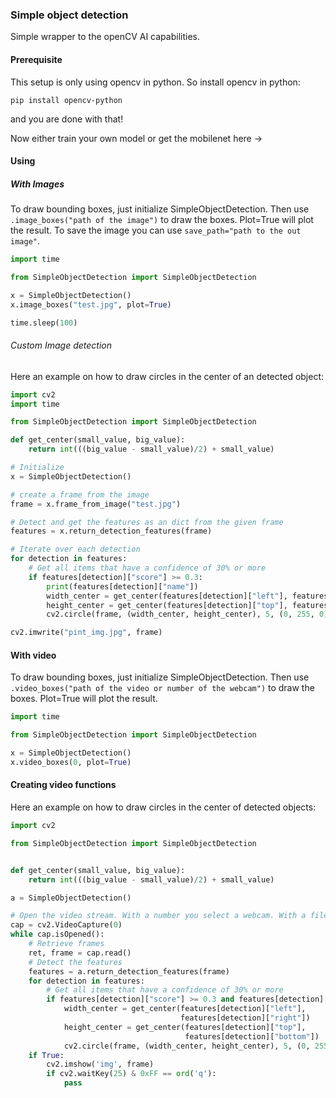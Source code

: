 ### Simple object detection
Simple wrapper to the openCV AI capabilities.
#### Prerequisite

This setup is only using opencv in python. So install opencv in python: 

``
pip install opencv-python
``

and you are done with that!

Now either train your own model or get the mobilenet here -> 

#### Using

##### With Images
To draw bounding boxes, just initialize SimpleObjectDetection. Then use ``.image_boxes("path of the image")``
to draw the boxes. Plot=True will plot the result. 
To save the image you can use ``save_path="path to the out image"``.
``` python
import time

from SimpleObjectDetection import SimpleObjectDetection

x = SimpleObjectDetection()
x.image_boxes("test.jpg", plot=True)

time.sleep(100)
```

###### Custom Image detection
Here an example on how to draw circles in the center of an detected object:
``` python
import cv2
import time

from SimpleObjectDetection import SimpleObjectDetection

def get_center(small_value, big_value):
    return int(((big_value - small_value)/2) + small_value)

# Initialize
x = SimpleObjectDetection()

# create a frame from the image
frame = x.frame_from_image("test.jpg")

# Detect and get the features as an dict from the given frame
features = x.return_detection_features(frame)

# Iterate over each detection
for detection in features:
    # Get all items that have a confidence of 30% or more
    if features[detection]["score"] >= 0.3:
        print(features[detection]["name"])
        width_center = get_center(features[detection]["left"], features[detection]["right"])
        height_center = get_center(features[detection]["top"], features[detection]["bottom"])
        cv2.circle(frame, (width_center, height_center), 5, (0, 255, 0), -1)

cv2.imwrite("pint_img.jpg", frame)
```
#### With video

To draw bounding boxes, just initialize SimpleObjectDetection. Then use ``.video_boxes("path of the video or number of the webcam")``
to draw the boxes. Plot=True will plot the result.

``` python
import time

from SimpleObjectDetection import SimpleObjectDetection

x = SimpleObjectDetection()
x.video_boxes(0, plot=True)
```

#### Creating video functions
Here an example on how to draw circles in the center of detected objects:
``` python
import cv2

from SimpleObjectDetection import SimpleObjectDetection


def get_center(small_value, big_value):
    return int(((big_value - small_value)/2) + small_value)

a = SimpleObjectDetection()

# Open the video stream. With a number you select a webcam. With a filepath you select a video file
cap = cv2.VideoCapture(0)
while cap.isOpened():
    # Retrieve frames
    ret, frame = cap.read()
    # Detect the features
    features = a.return_detection_features(frame)
    for detection in features:
        # Get all items that have a confidence of 30% or more
        if features[detection]["score"] >= 0.3 and features[detection]["name"] == "person":
            width_center = get_center(features[detection]["left"],
                                      features[detection]["right"])
            height_center = get_center(features[detection]["top"],
                                       features[detection]["bottom"])
            cv2.circle(frame, (width_center, height_center), 5, (0, 255, 0), -1)
    if True:
        cv2.imshow('img', frame)
        if cv2.waitKey(25) & 0xFF == ord('q'):
            pass
```
